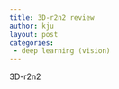 ```yaml
---
title: 3D-r2n2 review
author: kju
layout: post
categories: 
 - deep learning (vision)
---
```

3D-r2n2
